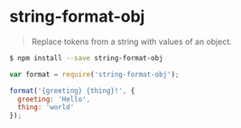 # string-format-obj
> Replace tokens from a string with values of an object.

```sh
$ npm install --save string-format-obj
```
```js
var format = require('string-format-obj');

format('{greeting} {thing}!', {
  greeting: 'Hello',
  thing: 'world'
});
```
